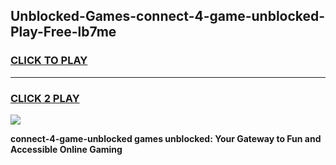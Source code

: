 
## Unblocked-Games-connect-4-game-unblocked-Play-Free-lb7me
<h3>
<a href="https://premium76.site?title=connect-4-game-unblocked&ref=23A">CLICK TO PLAY</a></h3>
<hr>

<h3>
<a href="https://premium76.site?title=connect-4-game-unblocked&ref=23A">CLICK 2 PLAY</a>
  
</h3>

<a href="https://premium76.site?title=connect-4-game-unblocked&ref=23A"><img src="https://clearcache.store/games.png"></a>


**connect-4-game-unblocked games unblocked: Your Gateway to Fun and Accessible Online Gaming**

